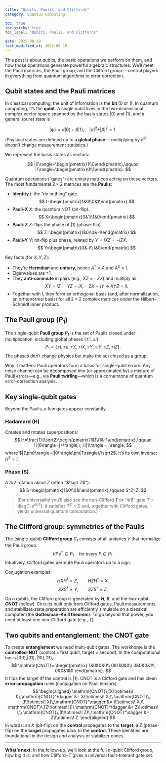 ```yaml
---
title: "Qubits, Paulis, and Cliffords"
category: Quantum Computing

toc: true
toc_sticky: true
toc_label: "Qubits, Paulis, and Cliffords"

date: 2025-08-19
last_modified_at: 2025-08-19
---
```




This post is about qubits, the basic operations we perform on them, and how those operations generate powerful algebraic structures. We’ll meet the Pauli matrices, the Pauli group, and the Clifford group---central players in everything from quantum algorithms to error correction.

## Qubit states and the Pauli matrices

In classical computing, the unit of information is the **bit** (0 or 1). In quantum computing, it’s the **qubit**. A single qubit lives in the two-dimensional complex vector space spanned by the basis states $|0\rangle$ and $|1\rangle$, and a general (pure) state is

$$
|\psi\rangle=\alpha|0\rangle+\beta|1\rangle,\quad |\alpha|^2+|\beta|^2=1.
$$

(Physical states are defined up to a **global phase**---multiplying by $e^{i\theta}$ doesn’t change measurement statistics.)

We represent the basis states as vectors:

$$
|0\rangle=\begin{pmatrix}1\\0\end{pmatrix},\qquad
|1\rangle=\begin{pmatrix}0\\1\end{pmatrix}.
$$

Quantum operations (“gates”) are unitary matrices acting on these vectors. The most fundamental $2\times2$ matrices are the **Paulis**:

- **Identity** $I$: the “do nothing” gate.
  $$
  I=\begin{pmatrix}1&0\\0&1\end{pmatrix}
  $$
- **Pauli-X** $X$: the quantum NOT (bit-flip).
  $$
  X=\begin{pmatrix}0&1\\1&0\end{pmatrix}
  $$
- **Pauli-Z** $Z$: flips the phase of $|1\rangle$ (phase-flip).
  $$
  Z=\begin{pmatrix}1&0\\0&-1\end{pmatrix}
  $$
- **Pauli-Y** $Y$: bit-flip plus phase, related by $Y=iXZ=-iZX$.
  $$
  Y=\begin{pmatrix}0&-i\\ i&0\end{pmatrix}
  $$

Key facts (for $X,Y,Z$):
- They’re **Hermitian** and **unitary**, hence $A^\dagger=A$ and $A^2=I$.
- Eigenvalues are $\pm1$.
- They **anti-commute** in pairs (e.g., $XZ=-ZX$) and multiply as
  $$
  XY=iZ,\quad YZ=iX,\quad ZX=iY \;\Rightarrow\; XYZ=iI.
  $$
- Together with $I$, they form an orthogonal basis (and, after normalization, an orthonormal basis) for all $2\times2$ complex matrices under the Hilbert–Schmidt inner product.

## The Pauli group $(P_1)$

The single-qubit **Pauli group** $P_1$ is the set of Paulis closed under multiplication, including global phases $\{\pm1,\pm i\}$:
$$
P_1=\{\pm I,\pm iI,\pm X,\pm iX,\pm Y,\pm iY,\pm Z,\pm iZ\}.
$$
The phases don’t change physics but make the set closed as a group.

Why it matters: Pauli operators form a basis for single-qubit errors. Any noise channel can be decomposed into (or approximated by) a mixture of Pauli errors—e.g., via **Pauli twirling**—which is a cornerstone of quantum error-correction analysis.

## Key single-qubit gates

Beyond the Paulis, a few gates appear constantly.

### Hadamard (H)

Creates and rotates superpositions:
$$
H=\frac{1}{\sqrt2}\begin{pmatrix}1&1\\1&-1\end{pmatrix},\qquad
H|0\rangle=|+\rangle,\; H|1\rangle=|-\rangle,
$$
where $|{\pm}\rangle=(|0\rangle\pm|1\rangle)/\sqrt2$. It’s its own inverse: $H^2=I$.

### Phase (S)

A $\pi/2$ rotation about $Z$ (often “$\sqrt Z$”):
$$
S=\begin{pmatrix}1&0\\0&i\end{pmatrix},\qquad S^2=Z.
$$

> (For universality you’ll also see the non-Clifford **$T$** or “$\pi/8$” gate $T=\mathrm{diag}(1,e^{i\pi/4})$. It satisfies $T^2=S$ and, together with Clifford gates, yields universal quantum computation.)

## The Clifford group: symmetries of the Paulis

The (single-qubit) **Clifford group** $C_1$ consists of all unitaries $V$ that normalize the Pauli group:
$$
V P V^\dagger\in P_1\quad\text{for every }P\in P_1.
$$
Intuitively, Clifford gates permute Pauli operators up to a sign.

Conjugation examples:
$$
H X H^\dagger=Z,\qquad H Z H^\dagger=X,
$$
$$
S X S^\dagger=Y,\qquad S Z S^\dagger=Z.
$$

On $n$ qubits, the Clifford group is generated by **$H$**, **$S$**, and the two-qubit **CNOT** (below). Circuits built only from Clifford gates, Pauli measurements, and stabilizer-state preparation are efficiently simulable on a classical computer (the **Gottesman–Knill theorem**). To go beyond that power, you need at least one non-Clifford gate (e.g., $T$).

## Two qubits and entanglement: the CNOT gate

To create **entanglement** we need multi-qubit gates. The workhorse is the **controlled-NOT** (control = first qubit, target = second). In the computational basis $|00\rangle,|01\rangle,|10\rangle,|11\rangle$,
$$
\mathrm{CNOT}=
\begin{pmatrix}
1&0&0&0\\
0&1&0&0\\
0&0&0&1\\
0&0&1&0
\end{pmatrix}.
$$
It flips the target iff the control is $|1\rangle$. CNOT is a Clifford gate and has clean **error-propagation** rules (conjugation on Pauli tensors):
$$
\begin{aligned}
\mathrm{CNOT}\,(X\!\otimes\! I)\,\mathrm{CNOT}^\dagger &= X\!\otimes\! X,\\
\mathrm{CNOT}\,(I\!\otimes\! X)\,\mathrm{CNOT}^\dagger &= I\!\otimes\! X,\\
\mathrm{CNOT}\,(Z\!\otimes\! I)\,\mathrm{CNOT}^\dagger &= Z\!\otimes\! I,\\
\mathrm{CNOT}\,(I\!\otimes\! Z)\,\mathrm{CNOT}^\dagger &= Z\!\otimes\! Z.
\end{aligned}
$$
In words: an $X$ (bit-flip) on the **control** propagates to the **target**; a $Z$ (phase-flip) on the **target** propagates back to the **control**. These identities are foundational in the design and analysis of stabilizer codes.

---

**What’s next:** In the follow-up, we’ll look at the full $n$-qubit Clifford group, how big it is, and how Clifford+$T$ gives a universal fault-tolerant gate set.